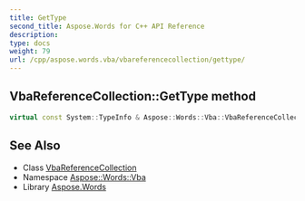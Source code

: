 ```yaml
---
title: GetType
second_title: Aspose.Words for C++ API Reference
description: 
type: docs
weight: 79
url: /cpp/aspose.words.vba/vbareferencecollection/gettype/
---
```

## VbaReferenceCollection::GetType method




```cpp
virtual const System::TypeInfo & Aspose::Words::Vba::VbaReferenceCollection::GetType() const override
```

## See Also

* Class [VbaReferenceCollection](../)
* Namespace [Aspose::Words::Vba](../../)
* Library [Aspose.Words](../../../)
